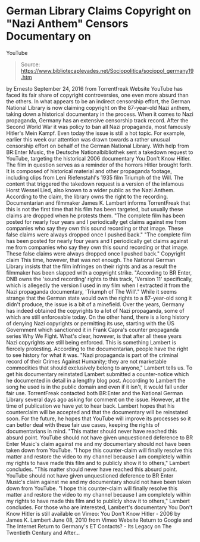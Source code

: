 # German Library Claims Copyright on "Nazi Anthem" Censors Documentary on 
YouTube

> Source: https://www.bibliotecapleyades.net/Sociopolitica/sociopol_germany19.htm

by Ernesto September 24, 2016
from Torrentfreak Website
YouTube has faced its fair share of copyright controversies, one even more absurd than the others.
In what appears to be an indirect censorship effort, the German National Library is now claiming copyright on the 87-year-old Nazi anthem, taking down a historical documentary in the process.
When it comes to Nazi propaganda, Germany has an extensive censorship track record.
After the Second World War it was policy to ban all Nazi propaganda, most famously Hitler's Mein Kampf. Even today the issue is still a hot topic. For example, earlier this week our attention was drawn towards a rather unusual censorship effort on behalf of the German National Library.
With help from BR:Enter Music, the Deutsche Nationalbibliothek sent a takedown request to YouTube, targeting the historical 2006 documentary You Don't Know Hitler.
The film in question serves as a reminder of the horrors Hitler brought forth.
It is composed of historical material and other propaganda footage, including clips from Leni Riefenstahl's 1935 film Triumph of the Will.
The content that triggered the takedown request is a version of the infamous Horst Wessel Lied, also known to a wider public as the Nazi Anthem. According to the claim, the library owns the right to the recording.
Documentarian and filmmaker James K. Lambert informs TorrentFreak that this is not the first time that his film has been targeted, but usually these claims are dropped when he protests them.
"The complete film has been posted for nearly four years and I periodically get claims against me from companies who say they own this sound recording or that image. These false claims were always dropped once I pushed back."
"The complete film has been posted for nearly four years and I periodically get claims against me from companies who say they own this sound recording or that image.
These false claims were always dropped once I pushed back."
Copyright claim
This time, however, that was not enough.
The National German Library insists that the film infringes on their rights and as a result the filmmaker has been slapped with a copyright strike.
"According to BR Enter, DNB owns the 'sound recording' rights to this track, 'Version 11' specifically, which is allegedly the version I used in my film when I extracted it from the Nazi propaganda documentary, 'Triumph of The Will'."
While it seems strange that the German state would own the rights to a 87-year-old song it didn't produce, the issue is a bit of a minefield.
Over the years, Germany has indeed obtained the copyrights to a lot of Nazi propaganda, some of which are still enforceable today.
On the other hand, there is a long history of denying Nazi copyrights or permitting its use, starting with the US Government which sanctioned it in Frank Capra's counter propaganda series Why We Fight.
What's clear, however, is that after all these years Nazi copyrights are still being enforced. This is something Lambert is fiercely protesting.
According to the documentarian, people have the right to see history for what it was.
"Nazi propaganda is part of the criminal record of their Crimes Against Humanity; they are not marketable commodities that should exclusively belong to anyone," Lambert tells us.
To get his documentary reinstated Lambert submitted a counter-notice which he documented in detail in a lengthy blog post. According to Lambert the song he used is in the public domain and even if it isn't, it would fall under fair use.
TorrentFreak contacted both BR:Enter and the National German Library several days ago asking for comment on the issue. However, at the time of publication we have yet to hear back.
Lambert hopes that his counterclaim will be accepted and that the documentary will be reinstated soon.
For the future, he hopes that YouTube will improve its processes so it can better deal with these fair use cases, keeping the rights of documentarians in mind.
"This matter should never have reached this absurd point. YouTube should not have given unquestioned deference to BR Enter Music's claim against me and my documentary should not have been taken down from YouTube. "I hope this counter-claim will finally resolve this matter and restore the video to my channel because I am completely within my rights to have made this film and to publicly show it to others," Lambert concludes.
"This matter should never have reached this absurd point. YouTube should not have given unquestioned deference to BR Enter Music's claim against me and my documentary should not have been taken down from YouTube.
"I hope this counter-claim will finally resolve this matter and restore the video to my channel because I am completely within my rights to have made this film and to publicly show it to others," Lambert concludes.
For those who are interested, Lambert's documentary You Don't Know Hitler is still available on Vimeo:
You Don't Know Hitler - 2006 by James K. Lambert June 08, 2010
from Vimeo Website
Return to Google and The Internet
Return to Germany's ET Contacts? - Its Legacy on The Twentieth Century and After...
